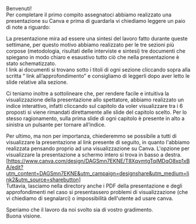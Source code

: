 Benvenuti!   
Per completare il primo compito assegnatoci abbiamo realizzato una presentazione su Canva e prima di guardarla vi chiediamo leggere un paio di note a riguardo:   

La presentazione mira ad essere una sintesi del lavoro fatto durante queste settimane, per questo motivo abbiamo realizzato per le tre sezioni più corpose (metodologia, risultati delle interviste e sintesi) tre documenti che spiegano in modo chiaro e esaustivo tutto ciò che nella presentazione è stato schematizzato.   
I link ai documenti si trovano sotto i titoli di ogni sezione cliccando sopra alla scritta “ link all’approfondimento” e consigliamo di leggerli dopo aver letto le slide relative alla sezione.    

Ci teniamo inoltre a sottolineare che, per rendere facile e intuitiva la visualizzazione della presentazione allo spettatore, abbiamo realizzato un indice interattivo, infatti cliccando sul capitolo da voler visualizzare tra i 6 proposti si viene rimandati direttamente alle slide del capitolo scelto. Per lo stesso ragionamento, sulla prima slide di ogni capitolo è presente in alto a sinistra un pulsante per tornare all’indice.  

Per ultimo, ma non per importanza, chiederemmo se possibile a tutti di visualizzare la presentazione al link presente di seguito, in quanto l'abbiamo realizzata pensando proprio ad una visualizzazione su Canva. L'opzione per visualizzare la presentazione a schermo intero si trova in basso a destra.   
[https://www.canva.com/design/DAGSmn7EKNE/T8XqymtgTqiMDqO8xp1xBA/edit?utm_content=DAGSmn7EKNE&utm_campaign=designshare&utm_medium=link2&utm_source=sharebutton]  
Tuttavia, lasciamo nella directory anche i PDF della presentazione e degli approfondimenti nel caso si presentassero problemi di visualizzazione (che vi chiediamo di segnalarci) o impossibilità dell'utente ad usare canva.  

Speriamo che il lavoro da noi svolto sia di vostro gradimento.  
Buona visione.
